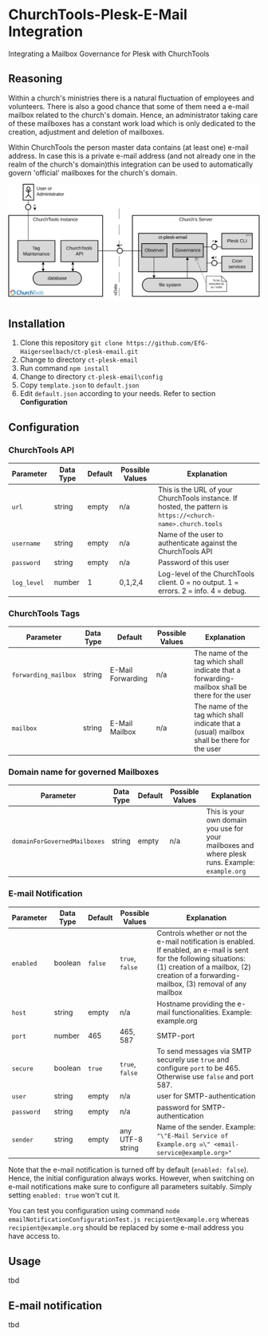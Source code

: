 # ChurchTools-Plesk-E-Mail Integration

Integrating a Mailbox Governance for Plesk with ChurchTools

## Reasoning

Within a church's ministries there is a natural fluctuation of employees and volunteers. There is also a good chance that some of them need a e-mail mailbox
related to the church's domain. Hence, an administrator taking care of these mailboxes has a constant work load which is only dedicated to the creation, adjustment and
deletion of mailboxes.

Within ChurchTools the person master data contains (at least one) e-mail address. In case this is a private e-mail address (and not already one in the realm of the church's domain)this integration can be used to automatically govern 'official' mailboxes for the church's domain.

![](idea.svg)

## Installation

1. Clone this repository `git clone https://github.com/EfG-Haigerseelbach/ct-plesk-email.git`
2. Change to directory `ct-plesk-email`
3. Run command `npm install`
4. Change to directory `ct-plesk-email\config`
5. Copy `template.json` to `default.json`
6. Edit `default.json` according to your needs. Refer to section **Configuration**

## Configuration

### ChurchTools API

| Parameter   | Data Type | Default | Possible Values | Explanation                                                                                                  |
|-------------|-----------|---------|-----------------|--------------------------------------------------------------------------------------------------------------|
| `url`       | string    | empty   | n/a             | This is the URL of your ChurchTools instance. If hosted, the pattern is `https://<church-name>.church.tools` |
| `username`  | string    | empty   | n/a             | Name of the user to authenticate against the ChurchTools API                                                 |
| `password`  | string    | empty   | n/a             | Password of this user                                                                                        |
| `log_level` | number    | 1       | 0,1,2,4         | Log-level of the ChurchTools client. 0 = no output. 1 = errors. 2 = info. 4 = debug.                         |

### ChurchTools Tags

| Parameter            | Data Type | Default           | Possible Values | Explanation                                                                                     |
|----------------------|-----------|-------------------|-----------------|-------------------------------------------------------------------------------------------------|
| `forwarding_mailbox` | string    | E-Mail Forwarding | n/a             | The name of the tag which shall indicate that a forwarding-mailbox shall be there for the user  |
| `mailbox`            | string    | E-Mail Mailbox    | n/a             | The name of the tag which shall indicate that a (usual) mailbox shall be there for the user     |

### Domain name for governed Mailboxes

| Parameter                    | Data Type | Default | Possible Values | Explanation                                                                                     |
|------------------------------|-----------|---------|-----------------|-------------------------------------------------------------------------------------------------|
| `domainForGovernedMailboxes` | string    | empty   | n/a             | This is your own domain you use for your mailboxes and where plesk runs. Example: `example.org` |

### E-mail Notification

| Parameter  | Data Type | Default | Possible Values  | Explanation                                                                                                                                                                                                         |
|------------|-----------|---------|------------------|---------------------------------------------------------------------------------------------------------------------------------------------------------------------------------------------------------------------|
| `enabled`  | boolean   | `false` | `true`, `false`  | Controls whether or not the e-mail notification is enabled. If enabled, an e-mail is sent for the following situations: (1) creation of a mailbox, (2) creation of a forwarding-mailbox, (3) removal of any mailbox |
| `host`     | string    | empty   | n/a              | Hostname providing the e-mail functionalities. Example: example.org                                                                                                                                                 |
| `port`     | number    | 465     | 465, 587         | SMTP-port                                                                                                                                                                                                           |
| `secure`   | boolean   | `true`  | `true`, `false`  | To send messages via SMTP securely use `true` and configure `port` to be 465. Otherwise use `false` and port 587.                                                                                                   |
| `user`     | string    | empty   | n/a              | user for SMTP-authentication                                                                                                                                                                                        |
| `password` | string    | empty   | n/a              | password for SMTP-authentication                                                                                                                                                                                    |
| `sender`   | string    | empty   | any UTF-8 string | Name of the sender. Example: `"\"E-Mail Service of Example.org ✉️\" <email-service@example.org>"`                                                                                                                                                                                        |

Note that the e-mail notification is turned off by default (`enabled: false`). Hence, the initial configuration always works. However, when switching on e-mail notifications make sure to configure all parameters suitably. Simply setting `enabled: true` won't cut it.

You can test you configuration using command `node emailNotificationConfigurationTest.js recipient@example.org` whereas `recipient@example.org` should be replaced by some e-mail address you have access to.

## Usage

tbd

## E-mail notification

tbd
